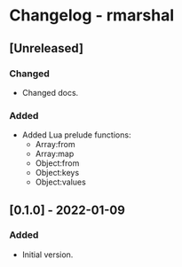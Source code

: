 # Changelog - rmarshal

## [Unreleased]
### Changed
- Changed docs.
### Added
- Added Lua prelude functions:
  - Array:from
  - Array:map
  - Object:from
  - Object:keys
  - Object:values

## [0.1.0] - 2022-01-09
### Added
- Initial version.
